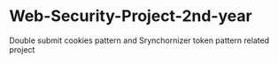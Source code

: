 # Web-Security-Project-2nd-year
Double submit cookies pattern and Srynchornizer token pattern related project
